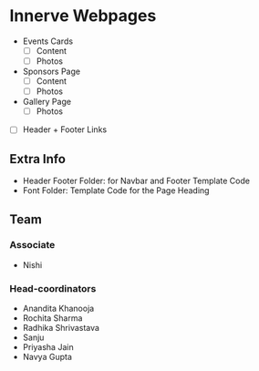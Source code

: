 # Innerve Webpages

- Events Cards
  - [ ] Content
  - [ ] Photos
- Sponsors Page
  - [ ] Content
  - [ ] Photos
- Gallery Page
  - [ ] Photos
- [ ] Header + Footer Links



## Extra Info

* Header Footer Folder: for Navbar and Footer Template Code
* Font Folder: Template Code for the Page Heading

## Team

### Associate
* Nishi

### Head-coordinators 

* Anandita Khanooja
* Rochita Sharma
* Radhika Shrivastava
* Sanju 
* Priyasha Jain
* Navya Gupta 

